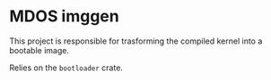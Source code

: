 # MDOS imggen
This project is responsible for trasforming the compiled kernel into a bootable image.

Relies on the `bootloader` crate.